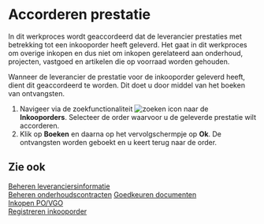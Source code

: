 # Accorderen prestatie

In dit werkproces wordt geaccordeerd dat de leverancier prestaties met betrekking tot een inkooporder heeft geleverd. Het gaat in dit werkproces om overige inkopen en dus niet om inkopen gerelateerd aan onderhoud, projecten, vastgoed en artikelen die op voorraad worden gehouden.

Wanneer de leverancier de prestatie voor de inkooporder geleverd heeft, dient dit geaccordeerd te worden. Dit doet u door middel van het boeken van ontvangsten.

1. Navigeer via de zoekfunctionaliteit ![zoeken icon](/assets/images/zoeken.png "zoeken icon") naar de **Inkooporders**. Selecteer de order waarvoor u de geleverde prestatie wilt accorderen.
2. Klik op **Boeken** en daarna op het vervolgschermpje op **Ok**. De ontvangsten worden geboekt en u keert terug naar de order.

## Zie ook

[Beheren leveranciersinformatie](../beheren-leveranciersinformatie/)  
[Beheren onderhoudscontracten](../beheren-onderhoudscontracten/)
[Goedkeuren documenten](../goedkeuren-documenten/)  
[Inkopen PO/VGO](../inkopen-po-vgo/)  
[Registreren inkooporder](../registreren-inkooporder/)  
